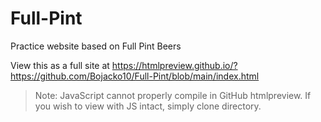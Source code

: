 # Full-Pint
Practice website based on Full Pint Beers

View this as a full site at https://htmlpreview.github.io/?https://github.com/Bojacko10/Full-Pint/blob/main/index.html

> Note: JavaScript cannot properly compile in GitHub htmlpreview. If you wish to view with JS intact, simply clone directory.
